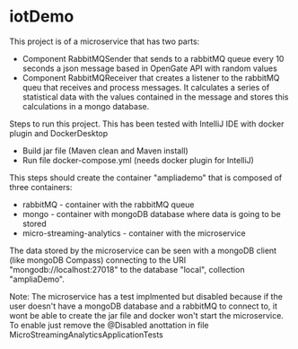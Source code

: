 # iotDemo

This project is of a microservice that has two parts:
- Component RabbitMQSender that sends to a rabbitMQ queue every 10 seconds a json message based in OpenGate API with random values
- Component RabbitMQReceiver that creates a listener to the rabbitMQ queu that receives and process messages. It calculates a series of statistical data with the       values contained in the message and stores this calculations in a mongo database.

Steps to run this project. This has been tested with IntelliJ IDE with docker plugin and DockerDesktop
- Build jar file (Maven clean and Maven install)
- Run file docker-compose.yml (needs docker plugin for IntelliJ)

This steps should create the container "ampliademo" that is composed of three containers:
  - rabbitMQ - container with the rabbitMQ queue
  - mongo - container with mongoDB database where data is going to be stored
  - micro-streaming-analytics - container with the microservice
  
The data stored by the microservice can be seen with a mongoDB client (like mongoDB Compass) connecting to the URI "mongodb://localhost:27018" to the database "local", collection "ampliaDemo".

Note: The microservice has a test implmented but disabled because if the user doesn't have a mongoDB database and a rabbitMQ to connect to, it wont be able to create the jar file and docker won't start the microservice. To enable just remove the @Disabled anottation in file MicroStreamingAnalyticsApplicationTests
